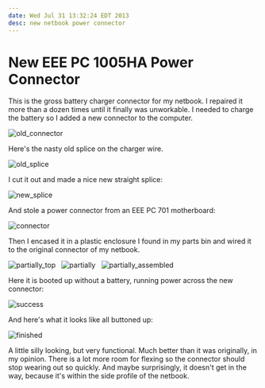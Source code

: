 ```yaml
---
date: Wed Jul 31 13:32:24 EDT 2013
desc: new netbook power connector
---
```

New EEE PC 1005HA Power Connector
=================================

This is the gross battery charger connector for my netbook. I repaired it more than a dozen times until it finally was unworkable. I needed to charge the battery so I added a new connector to the computer.

![old_connector]({{site.url}}/images/power_mod/old_connector.jpg)

Here's the nasty old splice on the charger wire.

![old_splice]({{site.url}}/images/power_mod/old_splice.jpg)

I cut it out and made a nice new straight splice:

![new_splice]({{site.url}}/images/power_mod/new_splice.jpg)

And stole a power connector from an EEE PC 701 motherboard:

![connector]({{site.url}}/images/power_mod/connector.jpg)

Then I encased it in a plastic enclosure I found in my parts bin and wired it to the original connector of my netbook.

![partially_top]({{site.url}}/images/power_mod/partially_top.jpg)
&nbsp;
![partially]({{site.url}}/images/power_mod/partially.jpg)
&nbsp;
![partially_assembled]({{site.url}}/images/power_mod/partially_assembled.jpg)

Here it is booted up without a battery, running power across the new connector:

![success]({{site.url}}/images/power_mod/success.jpg)

And here's what it looks like all buttoned up:

![finished]({{site.url}}/images/power_mod/finished.jpg)

A little silly looking, but very functional. Much better than it was originally, in my opinion. There is a lot more room for flexing so the connector should stop wearing out so quickly. And maybe surprisingly, it doesn't get in the way, because it's within the side profile of the netbook.

